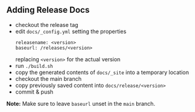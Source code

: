 ## Adding Release Docs

* checkout the release tag
* edit `docs/_config.yml` setting the properties
  ```
  releasename: <version>
  baseurl: /releases/<version>
  ```
  replacing `<version>` for the actual version
* run `./build.sh`
* copy the generated contents of `docs/_site` into a temporary location
* checkout the main branch
* copy previously saved content into `docs/release/<version>`
* commit & push

**Note:** Make sure to leave `baseurl` unset in the `main` branch.
